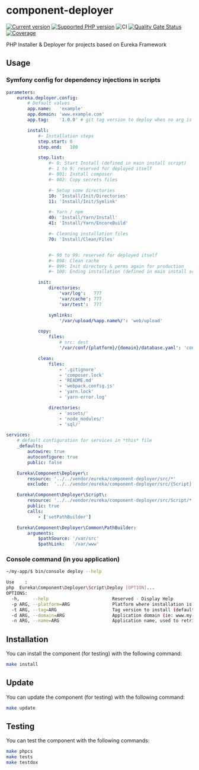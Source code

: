 # component-deployer

[![Current version](https://img.shields.io/packagist/v/eureka/component-deployer.svg?logo=composer)](https://packagist.org/packages/eureka/component-deployer)
[![Supported PHP version](https://img.shields.io/static/v1?logo=php&label=PHP&message=7.4|8.0|8.1&color=777bb4)](https://packagist.org/packages/eureka/component-deployer)
![CI](https://github.com/eureka-framework/component-deployer/workflows/CI/badge.svg)
[![Quality Gate Status](https://sonarcloud.io/api/project_badges/measure?project=eureka-framework_component-deployer&metric=alert_status)](https://sonarcloud.io/dashboard?id=eureka-framework_component-deployer)
[![Coverage](https://sonarcloud.io/api/project_badges/measure?project=eureka-framework_component-deployer&metric=coverage)](https://sonarcloud.io/dashboard?id=eureka-framework_component-deployer)


PHP Installer &amp; Deployer for projects based on Eureka Framework


## Usage

### Symfony config for dependency injections in scripts
```yaml
parameters:
    eureka.deployer.config:
        # Default values
        app.name:   'example'
        app.domain: 'www.example.com'
        app.tag:    '1.0.0' # git tag version to deploy when no arg is set with console command

        install:
            #~ Installation steps
            step.start: 0
            step.end:   100

            step.list:
                #~ 0: Start Install (defined in main install script)
                #~ 1 to 9: reserved for deployed itself
                #~ 001: Install composer
                #~ 002: Copy secrets files

                #~ Setup some directories
                10: 'Install/Init/Directories'
                11: 'Install/Init/Symlink'

                #~ Yarn / npm
                40: 'Install/Yarn/Install'
                41: 'Install/Yarn/EncoreBuild'

                #~ Cleaning installation files
                70: 'Install/Clean/Files'


                #~ 90 to 99: reserved for deployed itself
                #~ 098: Clean cache
                #~ 099: Init directory & perms again for production
                #~ 100: Ending installation (defined in main install script)

            init:
                directories:
                    'var/log':   777
                    'var/cache': 777
                    'var/test':  777

                symlinks:
                    '/var/upload/%app.name%/': 'web/upload'

            copy:
                files:
                    # src: dest
                    '/var/conf/{platform}/{domain}/database.yaml': 'config/secrets/database.yaml'

            clean:
                files:
                    - '.gitignore'
                    - 'composer.lock'
                    - 'README.md'
                    - 'webpack.config.js'
                    - 'yarn.lock'
                    - 'yarn-error.log'

                directories:
                    - 'assets/'
                    - 'node_modules/'
                    - 'sql/'

services:
    # default configuration for services in *this* file
    _defaults:
        autowire: true
        autoconfigure: true
        public: false

    Eureka\Component\Deployer\:
        resource: '../../vendor/eureka/component-deployer/src/*'
        exclude:  '../../vendor/eureka/component-deployer/src/{Script}'

    Eureka\Component\Deployer\Script\:
        resource: '../../vendor/eureka/component-deployer/src/Script/*'
        public: true
        calls:
            - ['setPathBuilder']

    Eureka\Component\Deployer\Common\PathBuilder:
        arguments:
            $pathSource: '/var/src'
            $pathLink:   '/var/www'

```

### Console command (in you application)

```bash
~/my-app/$ bin/console deploy --help

Use    :
php  Eureka\Component\Deployer\Script\Deploy [OPTION]...
OPTIONS:
  -h,     --help                        Reserved - Display Help
  -p ARG, --platform=ARG                Platform where installation is executed (default: "prod")
  -t ARG, --tag=ARG                     Tag version to install (default from config or 1.0.0 if not defined in config)
  -d ARG, --domain=ARG                  Application domain (ie: www.my-app.com) (default from config)
  -n ARG, --name=ARG                    Application name, used to retrieve config (default from config)

```

## Installation

You can install the component (for testing) with the following command:
```bash
make install
```

## Update

You can update the component (for testing) with the following command:
```bash
make update
```


## Testing

You can test the component with the following commands:
```bash
make phpcs
make tests
make testdox
```
